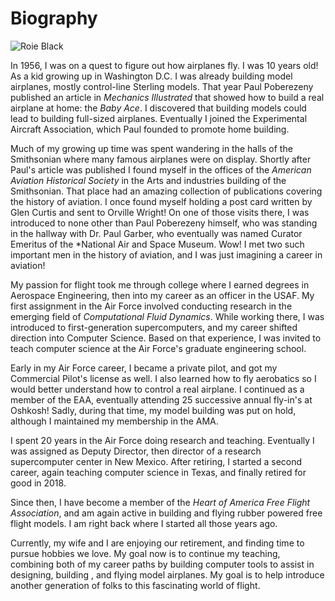 # Biography

![Roie Black](../../assets/images/RoieBlack.jpg)

In 1956, I was on a quest to figure out how airplanes fly. I was 10 years old!
As a kid growing up in Washington D.C. I was already building model airplanes,
mostly control-line Sterling models. That year Paul Poberezeny published an
article in *Mechanics Illustrated* that showed how to build a real airplane at
home: the *Baby Ace*. I discovered that building models could lead to building
full-sized airplanes. Eventually I joined the Experimental Aircraft
Association, which Paul founded to promote home building.

Much of my growing up time was spent wandering in the halls of the Smithsonian
where many famous airplanes were on display. Shortly after Paul's article was
published I found myself in the offices of the *American Aviation Historical
Society* in the Arts and industries building of the Smithsonian. That place had
an amazing collection of publications covering the history of
aviation. I once found myself holding a post card written by Glen Curtis and
sent to Orville Wright! On one of those visits there, I was introduced to none
other than Paul Poberezeny himself, who was standing in the hallway with Dr.
Paul Garber, who eventually was named Curator Emeritus of the *National Air and
Space Museum. Wow! I met two such important men in the history of aviation, and I
was just imagining a career in aviation!

My passion for flight took me through college where I earned degrees in
Aerospace Engineering, then into my career as an officer in the USAF. My
first assignment in the Air Force involved conducting research in the emerging
field of *Computational Fluid Dynamics*. While working there, I was introduced to
first-generation supercomputers, and my career shifted direction into Computer
Science. Based on that experience, I was invited to teach computer science at
the Air Force's graduate engineering school.

Early in my Air Force career, I became a private pilot, and got my Commercial
Pilot's license as well. I also learned how to fly aerobatics so I would better
understand how to control a real airplane. I continued as a member of the EAA,
eventually attending 25 successive annual fly-in's at Oshkosh! Sadly, during
that time, my model building was put on hold, although I maintained my
membership in the AMA.

I spent 20 years in the Air Force doing research and teaching.  Eventually I
was assigned as Deputy Director, then director of a research supercomputer
center in New Mexico. After retiring, I started a second career, again teaching
computer science in Texas, and finally retired for good in 2018.

Since then, I have become a member of the *Heart of America Free Flight
Association*, and am again active in building and flying rubber powered free
flight models. I am right back where I started all those years ago.

Currently, my wife and I are enjoying our retirement, and finding time to
pursue hobbies we love. My goal now is to continue my teaching, combining both
of my career paths by building computer tools to assist in designing, building
, and flying model airplanes. My goal is to help introduce another generation
of folks to this fascinating world of flight.

